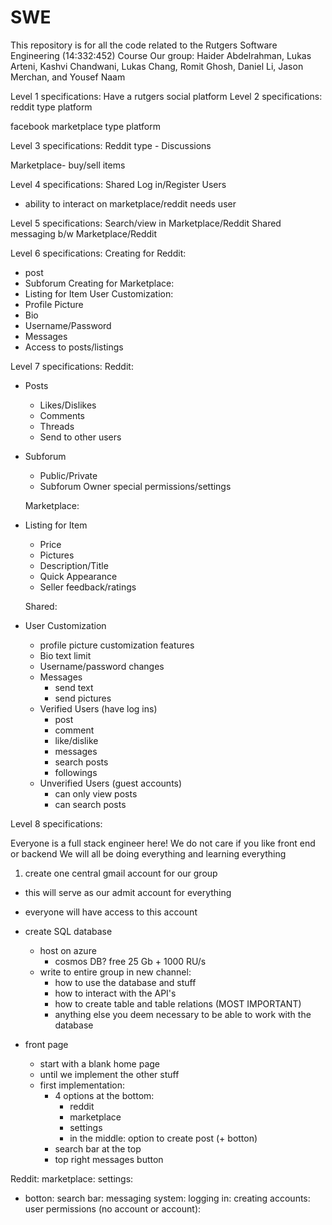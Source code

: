 # SWE
This repository is for all the code related to the Rutgers Software Engineering (14:332:452) Course
Our group:
Haider Abdelrahman, Lukas Arteni, Kashvi Chandwani, Lukas Chang, Romit Ghosh, Daniel Li, Jason Merchan, and Yousef Naam

Level 1 specifications:
Have a rutgers social platform
Level 2 specifications:
reddit type platform

facebook marketplace type platform

Level 3 specifications:
Reddit type - Discussions

Marketplace- buy/sell items

Level 4 specifications:
Shared Log in/Register Users 
- ability to interact on marketplace/reddit needs user

Level 5 specifications:
Search/view in Marketplace/Reddit 
Shared messaging b/w Marketplace/Reddit

Level 6 specifications:
Creating for Reddit:
- post
- Subforum
Creating for Marketplace:
- Listing for Item
User Customization:
- Profile Picture
- Bio
- Username/Password
- Messages
- Access to posts/listings

Level 7 specifications:
Reddit:
- Posts
  - Likes/Dislikes
  - Comments
  - Threads
  - Send to other users
- Subforum
  - Public/Private
  - Subforum Owner special permissions/settings
  
  Marketplace:
- Listing for Item
  - Price
  - Pictures
  - Description/Title
  - Quick Appearance
  - Seller feedback/ratings

  Shared:
- User Customization
  - profile picture customization features
  - Bio text limit
  - Username/password changes
  - Messages
    - send text
    - send pictures
  - Verified Users (have log ins)
    - post
    - comment
    - like/dislike
    - messages
    - search posts
    - followings
  - Unverified Users (guest accounts)
    - can only view posts
    - can search posts

Level 8 specifications:

Everyone is a full stack engineer here!
We do not care if you like front end or backend
We will all be doing everything and learning everything

1) create one central gmail account for our group
  - this will serve as our admit account for everything
  - everyone will have access to this account

  - create SQL database
    - host on azure
      - cosmos DB? free 25 Gb + 1000 RU/s
    - write to entire group in new channel:
      - how to use the database and stuff
      - how to interact with the API's
      - how to create table and table relations (MOST IMPORTANT)
      - anything else you deem necessary to be able to work with the database

  - front page
    - start with a blank home page
    - until we implement the other stuff
    - first implementation:
      - 4 options at the bottom:
        - reddit
        - marketplace
        - settings
        - in the middle: option to create post (+ botton)
      - search bar at the top
      - top right messages button
  
  Reddit:
  marketplace:
  settings:
  + botton:
  search bar:
  messaging system:
  logging in:
  creating accounts:
  user permissions (no account or account):


